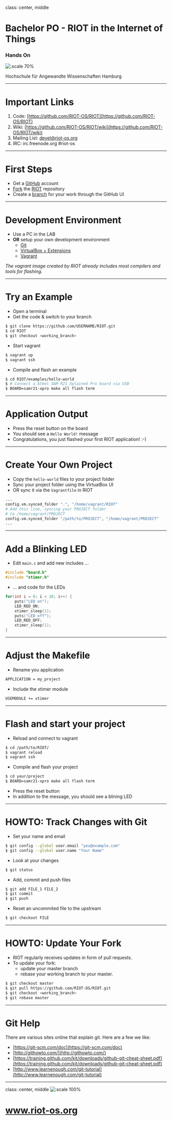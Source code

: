 class: center, middle

# Bachelor PO - RIOT in the Internet of Things

### Hands On

![:scale 70%](img/riot.png)

Hochschule für Angewandte Wissenschaften Hamburg

---

# Important Links

1. Code: [https://github.com/RIOT-OS/RIOT](https://github.com/RIOT-OS/RIOT)
2. Wiki: [https://github.com/RIOT-OS/RIOT/wiki](https://github.com/RIOT-OS/RIOT/wiki)
3. Mailing List: devel@riot-os.org
4. IRC: irc.freenode.org #riot-os

---

# First Steps

* Get a [GitHub](https://github.com) account
* [Fork](https://help.github.com/articles/fork-a-repo/) the [RIOT](https://github.com/riot-os/riot) repository
* Create a [branch](https://help.github.com/articles/creating-and-deleting-branches-within-your-repository/) for your work through the GitHub UI

---

# Development Environment

* Use a PC in the LAB
* **OR** setup your own development environment
  * [Git](https://git-scm.com/downloads)
  * [VirtualBox + Extensions](https://www.virtualbox.org)
  * [Vagrant](https://www.vagrantup.com)

*The vagrant image created by RIOT already includes most compilers and tools for flashing.*

---

# Try an Example

* Open a terminal
* Get the code & switch to your branch

```sh
$ git clone https://github.com/USERNAME/RIOT.git
$ cd RIOT
$ git checkout <working_branch>
```

* Start vagrant

```sh
$ vagrant up
$ vagrant ssh
```

* Compile and flash an example

```sh
$ cd RIOT/examples/hello-world
$ # Connect a Atmel SAM R21 Xplained Pro board via USB
$ BOARD=samr21-xpro make all flash term
```

---

# Application Output

* Press the reset button on the board
* You should see a `Hello World!` message
* Congratulations, you just flashed your first RIOT application! :-)

---

# Create Your Own Project

* Copy the `hello-world` files to your project folder
* Sync your project folder using the VirtualBox UI
* OR sync it via the `Vagrantfile` in RIOT

```sh
...
config.vm.synced_folder ".", "/home/vagrant/RIOT"
# Add this line, syncing your PROJECT folder
# to /home/vagrant/PROJECT
config.vm.synced_folder "/path/to/PROJECT", "/home/vagrant/PROJECT"
...
```

---

# Add a Blinking LED

* Edit `main.c` and add new includes ...

```C
#include "board.h"
#include "xtimer.h"
```

* ... and code for the LEDs

```C
for(int i = 0; i < 10; i++) {
    puts("LED on");
    LED_RED_ON;
    xtimer_sleep(1);
    puts("LED off");
    LED_RED_OFF;
    xtimer_sleep(1);
}
```

---

# Adjust the Makefile

* Rename you application

```sh
APPLICATION = my_project
```

* Include the xtimer module

```sh
USEMODULE += xtimer
```

---

# Flash and start your project

* Reload and connect to vagrant

```sh
$ cd /path/to/RIOT/
$ vagrant reload
$ vagrant ssh
```

* Compile and flash your project

```sh
$ cd your/project
$ BOARD=samr21-xpro make all flash term
```

* Press the reset button
* In addition to the message, you should see a blining LED

---

# HOWTO: Track Changes with Git

* Set your name and email

```sh
$ git config --global user.email "you@example.com"
$ git config --global user.name "Your Name"
```

* Look at your changes

```sh
$ git status
```

* Add, commit and push files

```sh
$ git add FILE_1 FILE_2
$ git commit
$ git push
```

* Reset an uncommited file to the upstream

```sh
$ git checkout FILE
```

---

# HOWTO: Update Your Fork

* RIOT regularly receives updates in form of pull requests.
* To update your fork:
  * update your master branch
  * rebase your working branch to your master.

```sh
$ git checkout master
$ git pull https://github.com/RIOT-OS/RIOT.git
$ git checkout <working_branch>
$ git rebase master
```

---

# Git Help

There are various sites online that explain git. Here are a few we like:

* [https://git-scm.com/doc](https://git-scm.com/doc)
* [http://githowto.com/](http://githowto.com/)
* [https://training.github.com/kit/downloads/github-git-cheat-sheet.pdf](https://training.github.com/kit/downloads/github-git-cheat-sheet.pdf)
* [http://www.learnenough.com/git-tutorial](http://www.learnenough.com/git-tutorial)

---

class: center, middle
![:scale 100%](img/riot.png)
# www.riot-os.org
